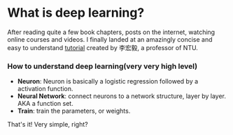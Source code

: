 # What is deep learning?

After reading quite a few book chapters, posts on the internet, watching online courses and videos. I finally landed at an amazingly concise and easy to understand [tutorial](https://www.youtube.com/watch?v=Dr-WRlEFefw) created by 李宏毅, a professor of NTU.

### How to understand deep learning(very very high level)

- **Neuron**: Neuron is basically a logistic regression followed by a activation function.
- **Neural Network**: connect neurons to a network structure, layer by layer. AKA a function set.
- **Train**: train the parameters, or weights.

That's it! Very simple, right?

